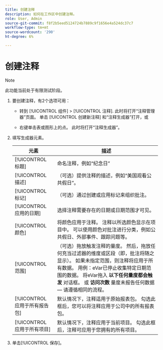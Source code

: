 ```yaml
---
title: 创建注释
description: 如何在工作区中创建注释。
role: User, Admin
source-git-commit: f8f2b5eed5124724b7889c9f1656e4a524dc37c7
workflow-type: tm+mt
source-wordcount: '290'
ht-degree: 6%

---
```



# 创建注释

>[!NOTE]
>
>此功能当前处于有限测试阶段。

1. 要创建注释，有2个选项可用：

   * 转到 [!UICONTROL 组件] > [!UICONTROL 注释]. 此时将打开“注释管理器”页面。 单击 [!UICONTROL 创建新注释] 和“注释生成器”打开，或

   * 右键单击表或图形上的点。 此时将打开“注释生成器”。

1. 填写生成器元素。

   | 元素 | 描述 |
   | --- | --- |
   | [!UICONTROL 标题] | 命名注释，例如“纪念日” |
   | [!UICONTROL 描述] | （可选）提供注释的描述，例如“美国观看公共假日”。 |
   | [!UICONTROL 标记] | （可选）通过创建或应用标记来组织批注。 |
   | [!UICONTROL 应用的日期] | 选择注释需要存在的日期或日期范围才可见。 |
   | [!UICONTROL 颜色] | 将颜色应用于注释。 注释以所选颜色显示在项目中。 可以使用颜色对批注进行分类，例如公共假日、外部事件、跟踪问题等。 |
   | [!UICONTROL 范围] | （可选）拖放触发注释的量度。 然后，拖放任何充当过滤器的维度或区段（即，批注将随之显示）。 如果未指定范围，则注释将应用于所有数据。 用例：eVar已停止收集特定日期范围的数据。 将eVar拖入 **以下任何量度都会触发** 对话框。 或 **访问次数** 量度未报告任何数据 — 请遵循相同的流程。 |
   | [!UICONTROL 应用于所有报告包] | 默认情况下，注释适用于原始报表包。 勾选此框后，您可以将注释应用于公司中的所有报表包。 |
   | [!UICONTROL 应用于所有项目] | 默认情况下，注释应用于当前项目。 勾选此框后，注释可应用于您拥有的所有项目。 |

1. 单击[!UICONTROL 保存]。